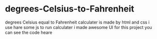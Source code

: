 # degrees-Celsius-to-Fahrenheit
degrees Celsius equal to Fahrenheit calculater is made by html and css i use hare some js to run calculater i made awesome UI for this project you can see the code heare 
